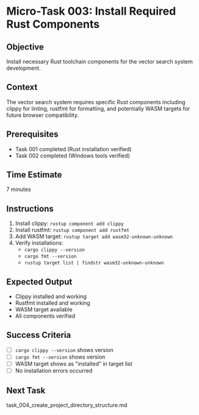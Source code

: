 # Micro-Task 003: Install Required Rust Components

## Objective
Install necessary Rust toolchain components for the vector search system development.

## Context
The vector search system requires specific Rust components including clippy for linting, rustfmt for formatting, and potentially WASM targets for future browser compatibility.

## Prerequisites
- Task 001 completed (Rust installation verified)
- Task 002 completed (Windows tools verified)

## Time Estimate
7 minutes

## Instructions
1. Install clippy: `rustup component add clippy`
2. Install rustfmt: `rustup component add rustfmt`
3. Add WASM target: `rustup target add wasm32-unknown-unknown`
4. Verify installations:
   - `cargo clippy --version`
   - `cargo fmt --version`
   - `rustup target list | findstr wasm32-unknown-unknown`

## Expected Output
- Clippy installed and working
- Rustfmt installed and working
- WASM target available
- All components verified

## Success Criteria
- [ ] `cargo clippy --version` shows version
- [ ] `cargo fmt --version` shows version
- [ ] WASM target shows as "installed" in target list
- [ ] No installation errors occurred

## Next Task
task_004_create_project_directory_structure.md